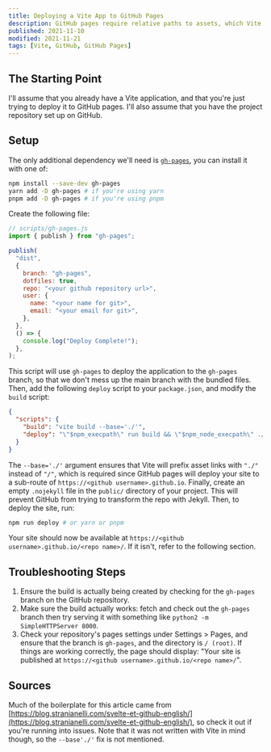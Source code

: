 ```yaml
---
title: Deploying a Vite App to GitHub Pages
description: GitHub pages require relative paths to assets, which Vite doesn't cooperate with by default, but we can fix that!
published: 2021-11-10
modified: 2021-11-21
tags: [Vite, GitHub, GitHub Pages]
---
```


<!-- cspell:ignore vite nojekyll execpath -->

## The Starting Point

I'll assume that you already have a Vite application, and that you're just trying to deploy it to GitHub pages. I'll also assume that you have the project repository set up on GitHub.

## Setup

The only additional dependency we'll need is [`gh-pages`](https://www.npmjs.com/package/gh-pages), you can install it with one of:

```bash
npm install --save-dev gh-pages
yarn add -D gh-pages # if you're using yarn
pnpm add -D gh-pages # if you're using pnpm
```

Create the following file:

```js
// scripts/gh-pages.js
import { publish } from "gh-pages";

publish(
  "dist",
  {
    branch: "gh-pages",
    dotfiles: true,
    repo: "<your github repository url>",
    user: {
      name: "<your name for git>",
      email: "<your email for git>",
    },
  },
  () => {
    console.log("Deploy Complete!");
  },
);
```

This script will use `gh-pages` to deploy the application to the `gh-pages` branch, so that we don't mess up the main branch with the bundled files. Then, add the following `deploy` script to your `package.json`, and modify the `build` script:

```json
{
  "scripts": {
    "build": "vite build --base='./'",
    "deploy": "\"$npm_execpath\" run build && \"$npm_node_execpath\" ./scripts/gh-pages.js"
  }
}
```

The `--base='./'` argument ensures that Vite will prefix asset links with `"./"` instead of `"/"`, which is required since GitHub pages will deploy your site to a sub-route of `https://<github username>.github.io`. Finally, create an empty `.nojekyll` file in the `public/` directory of your project. This will prevent GitHub from trying to transform the repo with Jekyll. Then, to deploy the site, run:

```bash
npm run deploy # or yarn or pnpm
```

Your site should now be available at `https://<github username>.github.io/<repo name>/`. If it isn't, refer to the following section.

## Troubleshooting Steps

1. Ensure the build is actually being created by checking for the `gh-pages` branch on the GitHub repository.
2. Make sure the build actually works: fetch and check out the `gh-pages` branch then try serving it with something like `python2 -m SimpleHTTPServer 8000`.
3. Check your repository's pages settings under Settings > Pages, and ensure that the branch is `gh-pages`, and the directory is `/ (root)`. If things are working correctly, the page should display: "Your site is published at `https://<github username>.github.io/<repo name>/`".

## Sources

Much of the boilerplate for this article came from [https://blog.stranianelli.com/svelte-et-github-english/](https://blog.stranianelli.com/svelte-et-github-english/), so check it out if you're running into issues. Note that it was not written with Vite in mind though, so the `--base'./'` fix is not mentioned.
